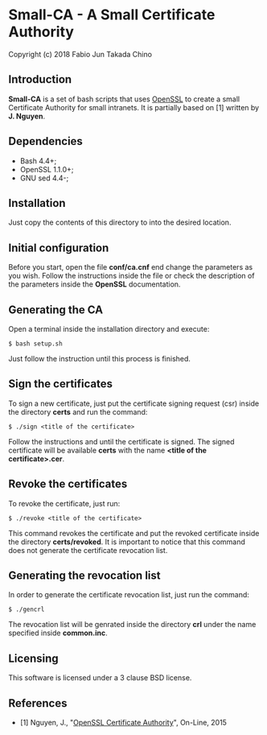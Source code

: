 # Small-CA - A Small Certificate Authority
Copyright (c) 2018 Fabio Jun Takada Chino

## Introduction 

**Small-CA** is a set of bash scripts that uses [OpenSSL]() to create a small Certificate Authority for small intranets. It is partially based on [1] written by **J. Nguyen**.

## Dependencies

* Bash 4.4+;
* OpenSSL 1.1.0+;
* GNU sed 4.4-;

## Installation

Just copy the contents of this directory to into the desired location.

## Initial configuration

Before you start, open the file **conf/ca.cnf** end change the parameters as you wish.
Follow the instructions inside the file or check the description of the parameters
inside the **OpenSSL** documentation. 

## Generating the CA

Open a terminal inside the installation directory and execute:

```
$ bash setup.sh
```

Just follow the instruction until this process is finished.

## Sign the certificates

To sign a new certificate, just put the certificate signing request (csr) inside the directory **certs** and run the command:

```
$ ./sign <title of the certificate>
```

Follow the instructions and until the certificate is signed. The signed certificate will
be available **certs** with the name **\<title of the certificate\>.cer**.

## Revoke the certificates

To revoke the certificate, just run:

```
$ ./revoke <title of the certificate>
```

This command revokes the certificate and put the revoked certificate inside the directory
**certs/revoked**. It is important to notice that this command does not generate the 
certificate revocation list.

## Generating the revocation list

In order to generate the certificate revocation list, just run the command:

```
$ ./gencrl
```

The revocation list will be genrated inside the directory **crl** under the name specified
inside **common.inc**.

## Licensing

This software is licensed under a 3 clause BSD license.

## References

* [1] Nguyen, J., "[OpenSSL Certificate Authority](https://jamielinux.com/docs/openssl-certificate-authority/)", On-Line, 2015
